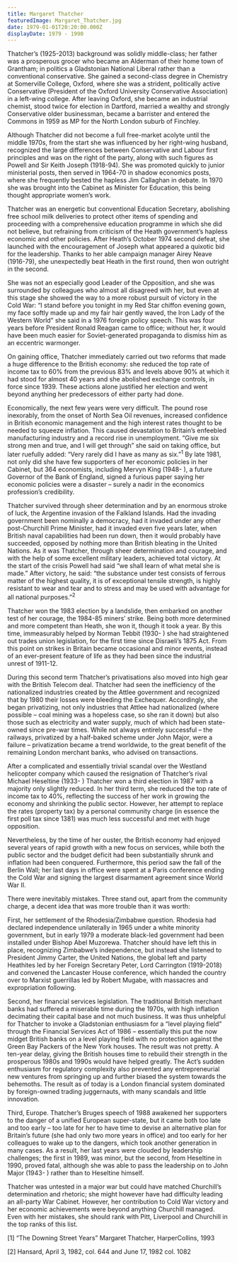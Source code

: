 ```yaml
---
title: Margaret Thatcher
featuredImage: Margaret_Thatcher.jpg
date: 1979-01-01T20:20:00.000Z
displayDate: 1979 - 1990
---
```


Thatcher’s (1925-2013) background was solidly middle-class; her father was a prosperous grocer who became an Alderman of their home town of Grantham; in politics a Gladstonian National Liberal rather than a conventional conservative. She gained a second-class degree in Chemistry at Somerville College, Oxford, where she was a strident, politically active Conservative (President of the Oxford University Conservative Association) in a left-wing college. After leaving Oxford, she became an industrial chemist, stood twice for election in Dartford, married a wealthy and strongly Conservative older businessman, became a barrister and entered the Commons in 1959 as MP for the North London suburb of Finchley.

Although Thatcher did not become a full free-market acolyte until the middle 1970s, from the start she was influenced by her right-wing husband, recognized the large differences between Conservative and Labour first principles and was on the right of the party, along with such figures as Powell and Sir Keith Joseph (1918-94). She was promoted quickly to junior ministerial posts, then served in 1964-70 in shadow economics posts, where she frequently bested the hapless Jim Callaghan in debate. In 1970 she was brought into the Cabinet as Minister for Education, this being thought appropriate women’s work.

Thatcher was an energetic but conventional Education Secretary, abolishing free school milk deliveries to protect other items of spending and proceeding with a comprehensive education programme in which she did not believe, but refraining from criticism of the Heath government’s hapless economic and other policies. After Heath’s October 1974 second defeat, she launched with the encouragement of Joseph what appeared a quixotic bid for the leadership. Thanks to her able campaign manager Airey Neave (1916-79), she unexpectedly beat Heath in the first round, then won outright in the second.

She was not an especially good Leader of the Opposition, and she was surrounded by colleagues who almost all disagreed with her, but even at this stage she showed the way to a more robust pursuit of victory in the Cold War: “I stand before you tonight in my Red Star chiffon evening gown, my face softly made up and my fair hair gently waved, the Iron Lady of the Western World” she said in a 1976 foreign policy speech. This was four years before President Ronald Reagan came to office; without her, it would have been much easier for Soviet-generated propaganda to dismiss him as an eccentric warmonger.

On gaining office, Thatcher immediately carried out two reforms that made a huge difference to the British economy: she reduced the top rate of income tax to 60% from the previous 83% and levels above 90% at which it had stood for almost 40 years and she abolished exchange controls, in force since 1939. These actions alone justified her election and went beyond anything her predecessors of either party had done.

Economically, the next few years were very difficult. The pound rose inexorably, from the onset of North Sea Oil revenues, increased confidence in British economic management and the high interest rates thought to be needed to squeeze inflation. This caused devastation to Britain’s enfeebled manufacturing industry and a record rise in unemployment. “Give me six strong men and true, and I will get through” she said on taking office, but later ruefully added: “Very rarely did I have as many as six.”<sup>1</sup> By late 1981, not only did she have few supporters of her economic policies in her Cabinet, but 364 economists, including Mervyn King (1948- ), a future Governor of the Bank of England, signed a furious paper saying her economic policies were a disaster – surely a nadir in the economics profession’s credibility.

Thatcher survived through sheer determination and by an enormous stroke of luck, the Argentine invasion of the Falkland Islands. Had the invading government been nominally a democracy, had it invaded under any other post-Churchill Prime Minister, had it invaded even five years later, when British naval capabilities had been run down, then it would probably have succeeded, opposed by nothing more than British bleating in the United Nations. As it was Thatcher, through sheer determination and courage, and with the help of some excellent military leaders, achieved total victory. At the start of the crisis Powell had said “we shall learn of what metal she is made.” After victory, he said: “the substance under test consists of ferrous matter of the highest quality, it is of exceptional tensile strength, is highly resistant to wear and tear and to stress and may be used with advantage for all national purposes.”<sup>2</sup>

Thatcher won the 1983 election by a landslide, then embarked on another test of her courage, the 1984-85 miners’ strike. Being both more determined and more competent than Heath, she won it, though it took a year. By this time, immeasurably helped by Norman Tebbit (1930- ) she had straightened out trades union legislation, for the first time since Disraeli’s 1875 Act. From this point on strikes in Britain became occasional and minor events, instead of an ever-present feature of life as they had been since the industrial unrest of 1911-12.

During this second term Thatcher’s privatisations also moved into high gear with the British Telecom deal. Thatcher had seen the inefficiency of the nationalized industries created by the Attlee government and recognized that by 1980 their losses were bleeding the Exchequer. Accordingly, she began privatizing, not only industries that Attlee had nationalized (where possible – coal mining was a hopeless case, so she ran it down) but also those such as electricity and water supply, much of which had been state-owned since pre-war times. While not always entirely successful – the railways, privatized by a half-baked scheme under John Major, were a failure – privatization became a trend worldwide, to the great benefit of the remaining London merchant banks, who advised on transactions.

After a complicated and essentially trivial scandal over the Westland helicopter company which caused the resignation of Thatcher’s rival Michael Heseltine (1933- ) Thatcher won a third election in 1987 with a majority only slightly reduced. In her third term, she reduced the top rate of income tax to 40%, reflecting the success of her work in growing the economy and shrinking the public sector. However, her attempt to replace the rates (property tax) by a personal community charge (in essence the first poll tax since 1381) was much less successful and met with huge opposition.

Nevertheless, by the time of her ouster, the British economy had enjoyed several years of rapid growth with a new focus on services, while both the public sector and the budget deficit had been substantially shrunk and inflation had been conquered. Furthermore, this period saw the fall of the Berlin Wall; her last days in office were spent at a Paris conference ending the Cold War and signing the largest disarmament agreement since World War II.

There were inevitably mistakes. Three stand out, apart from the community charge, a decent idea that was more trouble than it was worth:

First, her settlement of the Rhodesia/Zimbabwe question. Rhodesia had declared independence unilaterally in 1965 under a white minority government, but in early 1979 a moderate black-led government had been installed under Bishop Abel Muzorewa. Thatcher should have left this in place, recognizing Zimbabwe’s independence, but instead she listened to President Jimmy Carter, the United Nations, the global left and party Heathites led by her Foreign Secretary Peter, Lord Carrington (1919-2018) and convened the Lancaster House conference, which handed the country over to Marxist guerrillas led by Robert Mugabe, with massacres and expropriation following.

Second, her financial services legislation. The traditional British merchant banks had suffered a miserable time during the 1970s, with high inflation decimating their capital base and not much business. It was thus unhelpful for Thatcher to invoke a Gladstonian enthusiasm for a “level playing field” through the Financial Services Act of 1986 – essentially this put the now midget British banks on a level playing field with no protection against the Green Bay Packers of the New York houses. The result was not pretty. A ten-year delay, giving the British houses time to rebuild their strength in the prosperous 1980s and 1990s would have helped greatly. The Act’s sudden enthusiasm for regulatory complexity also prevented any entrepreneurial new ventures from springing up and further biased the system towards the behemoths. The result as of today is a London financial system dominated by foreign-owned trading juggernauts, with many scandals and little innovation.

Third, Europe. Thatcher’s Bruges speech of 1988 awakened her supporters to the danger of a unified European super-state, but it came both too late and too early – too late for her to have time to devise an alternative plan for Britain’s future (she had only two more years in office) and too early for her colleagues to wake up to the dangers, which took another generation in many cases. As a result, her last years were clouded by leadership challenges; the first in 1989, was minor, but the second, from Heseltine in 1990, proved fatal, although she was able to pass the leadership on to John Major (1943- ) rather than to Heseltine himself.

Thatcher was untested in a major war but could have matched Churchill’s determination and rhetoric; she might however have had difficulty leading an all-party War Cabinet. However, her contribution to Cold War victory and her economic achievements were beyond anything Churchill managed. Even with her mistakes, she should rank with Pitt, Liverpool and Churchill in the top ranks of this list.

\[1] “The Downing Street Years” Margaret Thatcher, HarperCollins, 1993

\[2] Hansard, April 3, 1982, col. 644 and June 17, 1982 col. 1082
